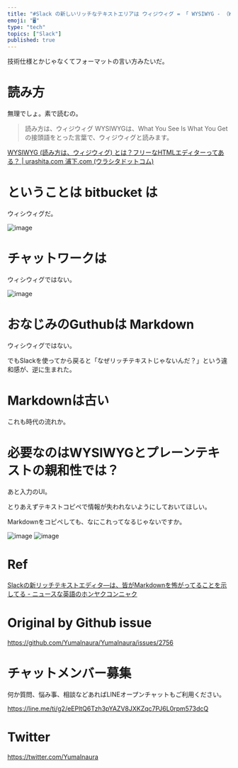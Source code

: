 ```yaml
---
title: "#Slack の新しいリッチなテキストエリアは ウィジウィグ = 「 WYSIWYG - （What You See Is What You"
emoji: "🖥"
type: "tech"
topics: ["Slack"]
published: true
---
```


技術仕様とかじゃなくてフォーマットの言い方みたいだ。

# 読み方

無理でしょ。素で読むの。

>読み方は、ウィジウィグ WYSIWYGは、What You See Is What You Get の接頭語をとった言葉で、ウィジウィグと読みます。

[WYSIWYG (読み方は、ウィジウィグ) とは？フリーなHTMLエディターってある？ | urashita.com 浦下.com (ウラシタドットコム)](https://urashita.com/archives/20312)

# ということは bitbucket は

ウィシウィグだ。

![image](https://user-images.githubusercontent.com/13635059/69469267-48de2500-0dd3-11ea-8ec3-213347d8cb82.png)

# チャットワークは

ウィシウィグではない。

![image](https://user-images.githubusercontent.com/13635059/69469331-8d69c080-0dd3-11ea-854a-b1745de09ba7.png)


# おなじみのGuthubは Markdown

ウィシウィグではない。

でもSlackを使ってから戻ると「なぜリッチテキストじゃないんだ？」という違和感が、逆に生まれた。

# Markdownは古い

これも時代の流れか。

# 必要なのはWYSIWYGとプレーンテキストの親和性では？

あと入力のUI。

とりあえずテキストコピペで情報が失われないようにしておいてほしい。

Markdownをコピペしても、なにこれってなるじゃないですか。

![image](https://user-images.githubusercontent.com/13635059/69469403-023cfa80-0dd4-11ea-9880-08d1b48dfa87.png)
![image](https://user-images.githubusercontent.com/13635059/69469405-02d59100-0dd4-11ea-80ae-41b93286ce88.png)


# Ref


[Slackの新リッチテキストエディタ―は、皆がMarkdownを怖がってることを示してる - ニュースな英語のホンヤクコンニャク](https://eigo-no-jikan.hatenablog.com/entry/2019/11/22/slacks-new-rich-text-editor-shows-why-markdown-still-scares-people)

# Original by Github issue

https://github.com/YumaInaura/YumaInaura/issues/2756








<!-- Update From Qiita API -->

# チャットメンバー募集


何か質問、悩み事、相談などあればLINEオープンチャットもご利用ください。

https://line.me/ti/g2/eEPltQ6Tzh3pYAZV8JXKZqc7PJ6L0rpm573dcQ





# Twitter


https://twitter.com/YumaInaura


<!-- Update From Qiita API -->


